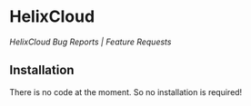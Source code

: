 # HelixCloud
*HelixCloud Bug Reports | Feature Requests*

## Installation

There is no code at the moment. So no installation is required!
